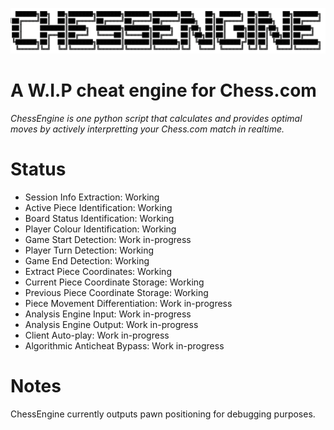 ![](img/logo-transparent.png)
# A W.I.P cheat engine for Chess.com
*ChessEngine is one python script that calculates and provides optimal moves by actively interpretting your Chess.com match in realtime.*


# Status
* Session Info Extraction: Working
* Active Piece Identification: Working 
* Board Status Identification: Working
* Player Colour Identification: Working
* Game Start Detection: Work in-progress
* Player Turn Detection: Working
* Game End Detection: Working
* Extract Piece Coordinates: Working 
* Current Piece Coordinate Storage: Working 
* Previous Piece Coordinate Storage: Working
* Piece Movement Differentiation: Work in-progress
* Analysis Engine Input: Work in-progress
* Analysis Engine Output: Work in-progress
* Client Auto-play: Work in-progress
* Algorithmic Anticheat Bypass: Work in-progress

# Notes
ChessEngine currently outputs pawn positioning for debugging purposes.
